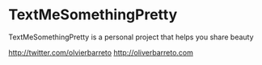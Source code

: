 TextMeSomethingPretty
=====================

TextMeSomethingPretty is a personal project that helps you share beauty

http://twitter.com/olvierbarreto
http://oliverbarreto.com
